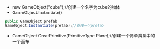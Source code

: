 - new GameObject("cube");//创建一个名字为cube的物体
- GameObject.Instantiate()
```c#
public GameObject prefab;
GameObject.Instantiate(prefab);//克隆一个prefab
```
- GameObject.CreatPrimitive(PrimitiveType.Plane);//创建一个简单类型中的一个画布

